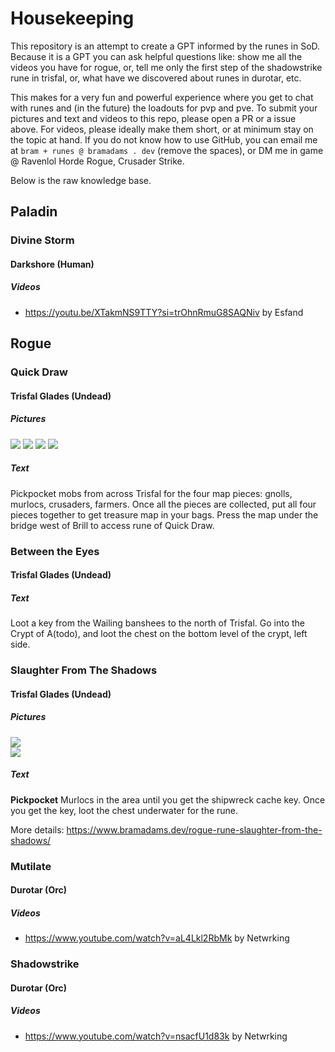 # Housekeeping

This repository is an attempt to create a GPT informed by the runes in SoD. Because it is a GPT you can ask helpful questions like: show me all the videos you have for rogue, or, tell me only the first step of the shadowstrike rune in trisfal, or, what have we discovered about runes in durotar, etc. 

This makes for a very fun and powerful experience where you get to chat with runes and (in the future) the loadouts for pvp and pve. To submit your pictures and text and videos to this repo, please open a PR or a issue above. For videos, please ideally make them short, or at minimum stay on the topic at hand. If you do not know how to use GitHub, you can email me at `bram + runes @ bramadams . dev` (remove the spaces), or DM me in game @ Ravenlol <Aggro> Horde Rogue, Crusader Strike. 

Below is the raw knowledge base.

## Paladin

### Divine Storm

#### Darkshore (Human)

##### Videos

- https://youtu.be/XTakmNS9TTY?si=trOhnRmuG8SAQNiv by Esfand

## Rogue

### Quick Draw

#### Trisfal Glades (Undead)

##### Pictures

![](https://www.bramadams.dev/content/images/2023/12/Drawing-2023-12-02-02.53.24.excalidraw.png)
![](https://www.bramadams.dev/content/images/size/w1600/2023/12/Screenshot-2023-12-01-at-10.40.26-PM.jpg)
![](https://www.bramadams.dev/content/images/size/w1600/2023/12/Screenshot-2023-12-01-at-10.42.33-PM.jpg)
![](https://www.bramadams.dev/content/images/size/w1600/2023/12/Screenshot-2023-12-01-at-10.51.54-PM.jpg)

##### Text

Pickpocket mobs from across Trisfal for the four map pieces: gnolls, murlocs, crusaders, farmers. Once all the pieces are collected, put all four pieces together to get treasure map in your bags. Press the map under the bridge west of Brill to access rune of Quick Draw.

### Between the Eyes

#### Trisfal Glades (Undead)

##### Text

Loot a key from the Wailing banshees to the north of Trisfal. Go into the Crypt of A(todo), and loot the chest on the bottom level of the crypt, left side.

### Slaughter From The Shadows

#### Trisfal Glades (Undead)

##### Pictures

![](<https://www.bramadams.dev/content/images/2023/12/Drawing-2023-12-02-01.00.15.excalidraw.png>)  
![](<https://www.bramadams.dev/content/images/size/w1600/2023/12/Screenshot-2023-12-01-at-8.30.52-PM.jpg>)

##### Text

**Pickpocket** Murlocs in the area until you get the shipwreck cache key. Once you get the key, loot the chest underwater for the rune.

More details: https://www.bramadams.dev/rogue-rune-slaughter-from-the-shadows/

### Mutilate

#### Durotar (Orc)

##### Videos

- <https://www.youtube.com/watch?v=aL4Lkl2RbMk> by Netwrking

### Shadowstrike

#### Durotar (Orc)

##### Videos

- <https://www.youtube.com/watch?v=nsacfU1d83k> by Netwrking

